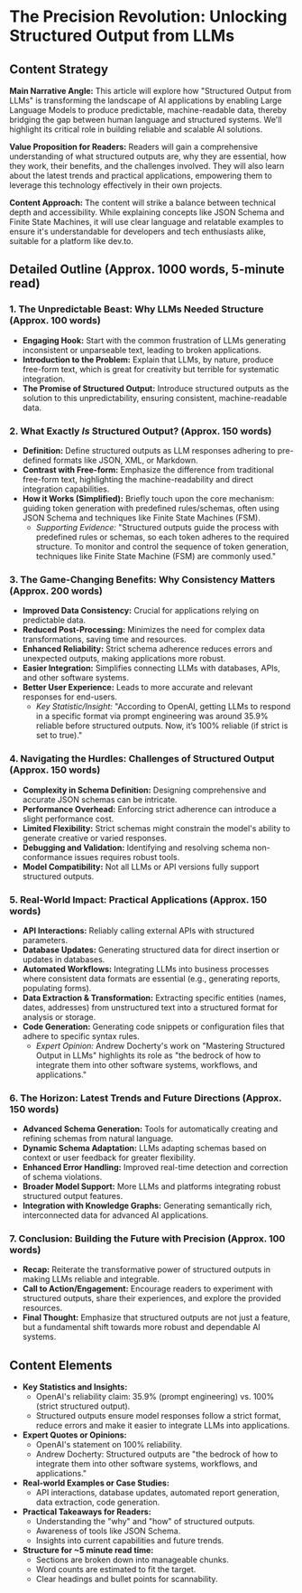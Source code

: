 # The Precision Revolution: Unlocking Structured Output from LLMs

## Content Strategy

**Main Narrative Angle:** This article will explore how "Structured Output from LLMs" is transforming the landscape of AI applications by enabling Large Language Models to produce predictable, machine-readable data, thereby bridging the gap between human language and structured systems. We'll highlight its critical role in building reliable and scalable AI solutions.

**Value Proposition for Readers:** Readers will gain a comprehensive understanding of what structured outputs are, why they are essential, how they work, their benefits, and the challenges involved. They will also learn about the latest trends and practical applications, empowering them to leverage this technology effectively in their own projects.

**Content Approach:** The content will strike a balance between technical depth and accessibility. While explaining concepts like JSON Schema and Finite State Machines, it will use clear language and relatable examples to ensure it's understandable for developers and tech enthusiasts alike, suitable for a platform like dev.to.

## Detailed Outline (Approx. 1000 words, 5-minute read)

### 1. The Unpredictable Beast: Why LLMs Needed Structure (Approx. 100 words)

*   **Engaging Hook:** Start with the common frustration of LLMs generating inconsistent or unparseable text, leading to broken applications.
*   **Introduction to the Problem:** Explain that LLMs, by nature, produce free-form text, which is great for creativity but terrible for systematic integration.
*   **The Promise of Structured Output:** Introduce structured outputs as the solution to this unpredictability, ensuring consistent, machine-readable data.

### 2. What Exactly *Is* Structured Output? (Approx. 150 words)

*   **Definition:** Define structured outputs as LLM responses adhering to pre-defined formats like JSON, XML, or Markdown.
*   **Contrast with Free-form:** Emphasize the difference from traditional free-form text, highlighting the machine-readability and direct integration capabilities.
*   **How it Works (Simplified):** Briefly touch upon the core mechanism: guiding token generation with predefined rules/schemas, often using JSON Schema and techniques like Finite State Machines (FSM).
    *   *Supporting Evidence:* "Structured outputs guide the process with predefined rules or schemas, so each token adheres to the required structure. To monitor and control the sequence of token generation, techniques like Finite State Machine (FSM) are commonly used."

### 3. The Game-Changing Benefits: Why Consistency Matters (Approx. 200 words)

*   **Improved Data Consistency:** Crucial for applications relying on predictable data.
*   **Reduced Post-Processing:** Minimizes the need for complex data transformations, saving time and resources.
*   **Enhanced Reliability:** Strict schema adherence reduces errors and unexpected outputs, making applications more robust.
*   **Easier Integration:** Simplifies connecting LLMs with databases, APIs, and other software systems.
*   **Better User Experience:** Leads to more accurate and relevant responses for end-users.
    *   *Key Statistic/Insight:* "According to OpenAI, getting LLMs to respond in a specific format via prompt engineering was around 35.9% reliable before structured outputs. Now, it’s 100% reliable (if strict is set to true)."

### 4. Navigating the Hurdles: Challenges of Structured Output (Approx. 150 words)

*   **Complexity in Schema Definition:** Designing comprehensive and accurate JSON schemas can be intricate.
*   **Performance Overhead:** Enforcing strict adherence can introduce a slight performance cost.
*   **Limited Flexibility:** Strict schemas might constrain the model's ability to generate creative or varied responses.
*   **Debugging and Validation:** Identifying and resolving schema non-conformance issues requires robust tools.
*   **Model Compatibility:** Not all LLMs or API versions fully support structured outputs.

### 5. Real-World Impact: Practical Applications (Approx. 150 words)

*   **API Interactions:** Reliably calling external APIs with structured parameters.
*   **Database Updates:** Generating structured data for direct insertion or updates in databases.
*   **Automated Workflows:** Integrating LLMs into business processes where consistent data formats are essential (e.g., generating reports, populating forms).
*   **Data Extraction & Transformation:** Extracting specific entities (names, dates, addresses) from unstructured text into a structured format for analysis or storage.
*   **Code Generation:** Generating code snippets or configuration files that adhere to specific syntax rules.
    *   *Expert Opinion:* Andrew Docherty's work on "Mastering Structured Output in LLMs" highlights its role as "the bedrock of how to integrate them into other software systems, workflows, and applications."

### 6. The Horizon: Latest Trends and Future Directions (Approx. 150 words)

*   **Advanced Schema Generation:** Tools for automatically creating and refining schemas from natural language.
*   **Dynamic Schema Adaptation:** LLMs adapting schemas based on context or user feedback for greater flexibility.
*   **Enhanced Error Handling:** Improved real-time detection and correction of schema violations.
*   **Broader Model Support:** More LLMs and platforms integrating robust structured output features.
*   **Integration with Knowledge Graphs:** Generating semantically rich, interconnected data for advanced AI applications.

### 7. Conclusion: Building the Future with Precision (Approx. 100 words)

*   **Recap:** Reiterate the transformative power of structured outputs in making LLMs reliable and integrable.
*   **Call to Action/Engagement:** Encourage readers to experiment with structured outputs, share their experiences, and explore the provided resources.
*   **Final Thought:** Emphasize that structured outputs are not just a feature, but a fundamental shift towards more robust and dependable AI systems.

## Content Elements

*   **Key Statistics and Insights:**
    *   OpenAI's reliability claim: 35.9% (prompt engineering) vs. 100% (strict structured output).
    *   Structured outputs ensure model responses follow a strict format, reduce errors and make it easier to integrate LLMs into applications.
*   **Expert Quotes or Opinions:**
    *   OpenAI's statement on 100% reliability.
    *   Andrew Docherty: Structured outputs are "the bedrock of how to integrate them into other software systems, workflows, and applications."
*   **Real-world Examples or Case Studies:**
    *   API interactions, database updates, automated report generation, data extraction, code generation.
*   **Practical Takeaways for Readers:**
    *   Understanding the "why" and "how" of structured outputs.
    *   Awareness of tools like JSON Schema.
    *   Insights into current capabilities and future trends.
*   **Structure for ~5 minute read time:**
    *   Sections are broken down into manageable chunks.
    *   Word counts are estimated to fit the target.
    *   Clear headings and bullet points for scannability.